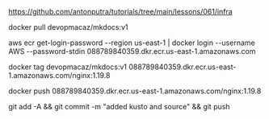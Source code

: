 https://github.com/antonputra/tutorials/tree/main/lessons/061/infra

docker pull devopmacaz/mkdocs:v1

aws ecr get-login-password --region us-east-1 | docker login --username AWS --password-stdin 088789840359.dkr.ecr.us-east-1.amazonaws.com

docker tag devopmacaz/mkdocs:v1 088789840359.dkr.ecr.us-east-1.amazonaws.com/nginx:1.19.8

docker push 088789840359.dkr.ecr.us-east-1.amazonaws.com/nginx:1.19.8


git add -A &&
git commit -m "added kusto and source" &&
git push 